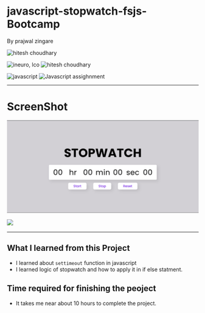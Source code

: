 # javascript-stopwatch-fsjs-Bootcamp

By prajwal zingare

![hitesh choudhary](https://img.shields.io/badge/Prajwal--Zingare-JS--Developer-green)

![ineuro, lco](https://img.shields.io/badge/iNeuron-LCO-green)
![hitesh choudhary](https://img.shields.io/badge/Hitesh--Choudhary-JS--bootcamp-red)

![javascript](https://img.shields.io/badge/javascript-orange)
![Javascript assighnment](https://img.shields.io/badge/javascript-Assighnment-orange)


---
# ScreenShot

![myproject](/stopwatch.png)


[ <img src= "https://img.shields.io/badge/Go LiVE-1DA1F?style=for-the-badge&logo=&logoColor=white" />](https://stopwatch-fsjs-hc.netlify.app/) 

---
## What I learned from this Project
  - I learned about ```settimeout``` function in javascript
  - I learned logic of stopwatch and how to apply it in if else statment.

  ## Time required for finishing the peoject
  - It takes me near about 10 hours to complete the project.